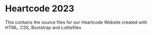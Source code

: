 # Heartcode 2023
 This contains the source files for our Heartcode Website created with HTML, CSS, Bootstrap and Lottiefiles
